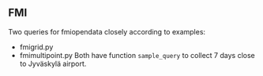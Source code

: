 ## FMI

Two queries for fmiopendata closely according to examples: 
  + fmigrid.py
  + fmimultipoint.py
Both have function `sample_query` to collect 7 days close to Jyväskylä airport.
